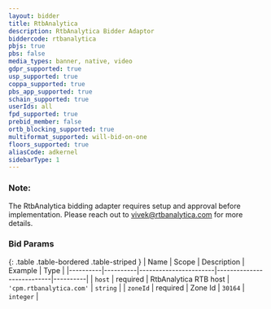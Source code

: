```yaml
---
layout: bidder
title: RtbAnalytica
description: RtbAnalytica Bidder Adaptor
biddercode: rtbanalytica
pbjs: true
pbs: false
media_types: banner, native, video
gdpr_supported: true
usp_supported: true
coppa_supported: true
pbs_app_supported: true
schain_supported: true
userIds: all
fpd_supported: true
prebid_member: false
ortb_blocking_supported: true
multiformat_supported: will-bid-on-one
floors_supported: true
aliasCode: adkernel
sidebarType: 1
---
```


### Note:

The RtbAnalytica bidding adapter requires setup and approval before implementation. Please reach out to <vivek@rtbanalytica.com> for more details.

### Bid Params

{: .table .table-bordered .table-striped }
| Name     | Scope    | Description           | Example                   | Type     |
|----------|----------|-----------------------|---------------------------|----------|
| `host`   | required | RtbAnalytica RTB host | `'cpm.rtbanalytica.com'` | `string` |
| `zoneId` | required | Zone Id           | `30164`                 | `integer` |
